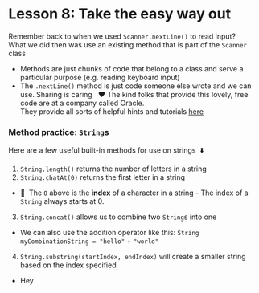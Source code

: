 # Lesson 8: Take the easy way out
Remember back to when we used `Scanner.nextLine()` to read input?\
What we did then was use an existing method that is part of the `Scanner` class
 - Methods are just chunks of code that belong to a class and serve a particular purpose (e.g. reading keyboard input)
 - The `.nextLine()` method is just code someone else wrote and we can use. Sharing is caring &nbsp; :heart: 
The kind folks that provide this lovely, free code are at a company called Oracle.\
They provide all sorts of helpful hints and tutorials [here](https://docs.oracle.com/javase/tutorial/java/index.html)

### Method practice: `String`s
Here are a few useful built-in methods for use on strings &nbsp;:arrow_down:
  1. `String.length()` returns the number of letters in a string
  2. `String.chatAt(0)` returns the first letter in a string
   - :pushpin:&nbsp; The `0` above is the **index** of a character in a string
    - The index of a `String` always starts at 0.
  3. `String.concat()` allows us to combine two `String`s into one
   - We can also use the addition operator like this: `String myCombinationString = "hello"` + `"world"`
  4. `String.substring(startIndex, endIndex)` will create a smaller string based on the index specified
   - Hey
    
  

